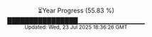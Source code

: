 <p align="center">
⏳Year Progress (55.83 %) <br>
████████████████▁▁▁▁▁▁▁▁▁▁▁▁▁▁ <br>
<sub>Updated: Wed, 23 Jul 2025 18:36:26 GMT</sub>
</p>

